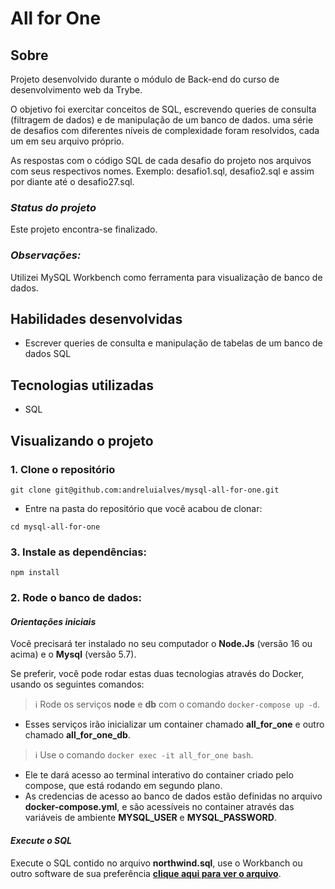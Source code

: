 # All for One

## Sobre
Projeto desenvolvido durante o módulo de Back-end do curso de desenvolvimento web da Trybe.

O objetivo foi exercitar conceitos de SQL, escrevendo queries de consulta (filtragem de dados) e de manipulação de um banco de dados.
uma série de desafios com diferentes níveis de complexidade foram resolvidos, cada um em seu arquivo próprio.

As respostas com o código SQL de cada desafio do projeto nos arquivos com seus respectivos nomes. Exemplo: desafio1.sql, desafio2.sql e assim por diante até o desafio27.sql.

### *Status do projeto*
Este projeto encontra-se finalizado.

### *Observações:*
Utilizei MySQL Workbench como ferramenta para visualização de banco de dados.


## Habilidades desenvolvidas
* Escrever queries de consulta e manipulação de tabelas de um banco de dados SQL

## Tecnologias utilizadas
* SQL

## Visualizando o projeto

### 1. Clone o repositório
```
git clone git@github.com:andreluialves/mysql-all-for-one.git
```

  * Entre na pasta do repositório que você acabou de clonar:
```
cd mysql-all-for-one

```

### 3. Instale as dependências:
```
npm install
```

### 2. Rode o banco de dados:
#### *Orientações iniciais*
Vocẽ precisará ter instalado no seu computador o **Node.Js** (versão 16 ou acima) e o **Mysql** (versão 5.7).

Se preferir, você pode rodar estas duas tecnologias através do Docker, usando os seguintes comandos:
  > :information_source: Rode os serviços **node** e **db** com o comando `docker-compose up -d`.
  - Esses serviços irão inicializar um container chamado **all_for_one** e outro chamado **all_for_one_db**.

  > :information_source: Use o comando `docker exec -it all_for_one bash`.
  - Ele te dará acesso ao terminal interativo do container criado pelo compose, que está rodando em segundo plano.
  - As credencias de acesso ao banco de dados estão definidas no arquivo **docker-compose.yml**, e são acessíveis no container através das variáveis de ambiente **MYSQL_USER** e **MYSQL_PASSWORD**. 

#### *Execute o SQL*
Execute o SQL contido no arquivo **northwind.sql**, use o Workbanch ou outro software de sua preferência [**clique aqui para ver o arquivo**](https://github.com/andreluialves/mysql-all-for-one/blob/main/northwind.sql).

